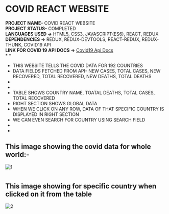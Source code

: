 # COVID REACT WEBSITE
__PROJECT NAME-__ COVID REACT WEBSITE\
__PROJECT STATUS-__ COMPLETED\
__LANGUAGES USED ->__ HTML5, CSS3, JAVASCRIPT(ES6), REACT, REDUX\
__DEPENDENCIES ->__ REDUX, REDUX-DEVTOOLS, REACT-REDUX, REDUX-THUNK, COVID19 API\
__LINK FOR COVID 19 API DOCS ->__ [Covid19 Api Docs](https://documenter.getpostman.com/view/10808728/SzS8rjbc)\
*
*
* THIS WEBSITE TELLS THE COVID DATA FOR 192 COUNTRIES
* DATA FIELDS FETCHED FROM API- NEW CASES, TOTAL CASES, NEW RECOVERED, TOTAL RECOVERED, NEW DEATHS, TOTAL DEATHS
*
*
* TABLE SHOWS COUNTRY NAME, TOATAL DEATHS, TOTAL CASES, TOTAL RECOVERED
* RIGHT SECTION SHOWS GLOBAL DATA
* WHEN WE CLICK ON ANY ROW, DATA OF THAT SPECIFIC COUNTRY IS DISPLAYED IN RIGHT SECTION
* WE CAN EVEN SEARCH FOR COUNTRY USING SEARCH FIELD
*
*
## This image showing the covid data for whole world:-
![1](https://user-images.githubusercontent.com/66939062/120340775-f1980980-c313-11eb-843a-852944fe93e7.png)
#
#
## This image showing for specific country when clicked on it from the table
![2](https://user-images.githubusercontent.com/66939062/120340802-f492fa00-c313-11eb-9adc-179276dbb9fe.png)
